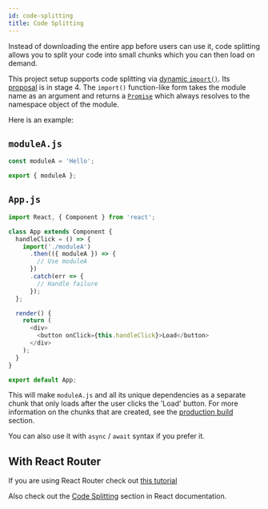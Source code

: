 ```yaml
---
id: code-splitting
title: Code Splitting
---
```


Instead of downloading the entire app before users can use it, code splitting allows you to split your code into small chunks which you can then load on demand.

This project setup supports code splitting via [dynamic `import()`](http://2ality.com/2017/01/import-operator.html#loading-code-on-demand). Its [proposal](https://github.com/tc39/proposal-dynamic-import) is in stage 4. The `import()` function-like form takes the module name as an argument and returns a [`Promise`](https://developer.mozilla.org/en-US/docs/Web/JavaScript/Reference/Global_Objects/Promise) which always resolves to the namespace object of the module.

Here is an example:

## `moduleA.js`

```js
const moduleA = 'Hello';

export { moduleA };
```

## `App.js`

```js
import React, { Component } from 'react';

class App extends Component {
  handleClick = () => {
    import('./moduleA')
      .then(({ moduleA }) => {
        // Use moduleA
      })
      .catch(err => {
        // Handle failure
      });
  };

  render() {
    return (
      <div>
        <button onClick={this.handleClick}>Load</button>
      </div>
    );
  }
}

export default App;
```

This will make `moduleA.js` and all its unique dependencies as a separate chunk that only loads after the user clicks the 'Load' button. For more information on the chunks that are created, see the [production build](production-build.md) section.

You can also use it with `async` / `await` syntax if you prefer it.

## With React Router

If you are using React Router check out [this tutorial](https://reactjs.org/docs/code-splitting.html#route-based-code-splitting)

Also check out the [Code Splitting](https://reactjs.org/docs/code-splitting.html) section in React documentation.
